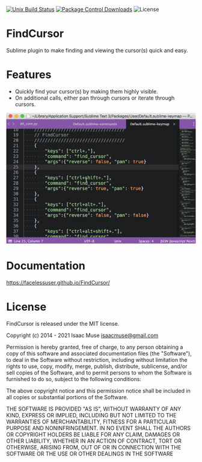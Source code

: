 [![Unix Build Status][travis-image]][travis-link]
[![Package Control Downloads][pc-image]][pc-link]
![License][license-image]
# FindCursor

Sublime plugin to make finding and viewing the cursor(s) quick and easy.

# Features

- Quickly find your cursor(s) by making them highly visible.
- On additional calls, either pan through cursors or iterate through cursors.

![screencast](docs/src/markdown/images/screencast.gif)

# Documentation

https://facelessuser.github.io/FindCursor/

# License

FindCursor is released under the MIT license.

Copyright (c) 2014 - 2021 Isaac Muse <isaacmuse@gmail.com>

Permission is hereby granted, free of charge, to any person obtaining a copy of this software and associated documentation files (the "Software"), to deal in the Software without restriction, including without limitation the rights to use, copy, modify, merge, publish, distribute, sublicense, and/or sell copies of the Software, and to permit persons to whom the Software is furnished to do so, subject to the following conditions:

The above copyright notice and this permission notice shall be included in all copies or substantial portions of the Software.

THE SOFTWARE IS PROVIDED "AS IS", WITHOUT WARRANTY OF ANY KIND, EXPRESS OR IMPLIED, INCLUDING BUT NOT LIMITED TO THE WARRANTIES OF MERCHANTABILITY, FITNESS FOR A PARTICULAR PURPOSE AND NONINFRINGEMENT. IN NO EVENT SHALL THE AUTHORS OR COPYRIGHT HOLDERS BE LIABLE FOR ANY CLAIM, DAMAGES OR OTHER LIABILITY, WHETHER IN AN ACTION OF CONTRACT, TORT OR OTHERWISE, ARISING FROM, OUT OF OR IN CONNECTION WITH THE SOFTWARE OR THE USE OR OTHER DEALINGS IN THE SOFTWARE

[travis-image]: https://img.shields.io/travis/facelessuser/FindCursor/master.svg
[travis-link]: https://travis-ci.org/facelessuser/FindCursor
[pc-image]: https://img.shields.io/packagecontrol/dt/FindCursor.svg
[pc-link]: https://packagecontrol.io/packages/FindCursor
[license-image]: https://img.shields.io/badge/license-MIT-blue.svg
